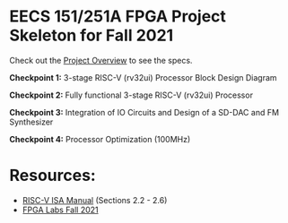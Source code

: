# EECS 151/251A FPGA Project Skeleton for Fall 2021
Check out the [Project Overview](./spec/overview.md) to see the specs.

**Checkpoint 1:** 3-stage RISC-V (rv32ui) Processor Block Design Diagram

**Checkpoint 2:** Fully functional 3-stage RISC-V (rv32ui) Processor

**Checkpoint 3:** Integration of IO Circuits and Design of a SD-DAC and FM Synthesizer

**Checkpoint 4:** Processor Optimization (100MHz)

# Resources:
- [RISC-V ISA Manual](https://riscv.org/wp-content/uploads/2017/05/riscv-spec-v2.2.pdf) (Sections 2.2 - 2.6)
- [FPGA Labs Fall 2021](https://github.com/EECS150/fpga_labs_fa21)

